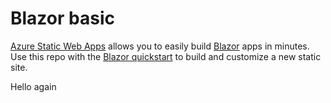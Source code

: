 # Blazor basic

[Azure Static Web Apps](https://docs.microsoft.com/azure/static-web-apps/overview) allows you to easily build [Blazor](https://angular.io/) apps in minutes. Use this repo with the [Blazor quickstart](https://docs.microsoft.com/azure/static-web-apps/getting-started?tabs=blazor) to build and customize a new static site.

Hello again
